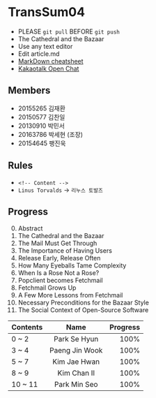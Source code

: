 TransSum04
===========
* PLEASE `git pull` BEFORE `git push`
* The Cathedral and the Bazaar
* Use any text editor
* Edit article.md
* [MarkDown cheatsheet](https://gist.github.com/ihoneymon/652be052a0727ad59601)
* [Kakaotalk Open Chat](https://open.kakao.com/o/gY6OBNK)

Members
-------

* 20155265 김재환
* 20150577 김찬일
* 20130910 박민서
* 20163786 박세현 (조장)
* 20154645 팽진욱

Rules
-----
* `<!-- Content -->`
* `Linus Torvalds` → `리누스 토발즈`

Progress
--------
0. Abstract
1. The Cathedral and the Bazaar
2. The Mail Must Get Through
3. The Importance of Having Users
4. Release Early, Release Often
5. How Many Eyeballs Tame Complexity
6. When Is a Rose Not a Rose?
7. Popclient becomes Fetchmail
8. Fetchmail Grows Up
9. A Few More Lessons from Fetchmail
10. Necessary Preconditions for the Bazaar Style
11. The Social Context of Open-Source Software

| Contents   | Name           | Progress  |
| ---------- |:--------------:| ---------:|
| 0 ~ 2      | Park Se Hyun   |      100% |
| 3 ~ 4      | Paeng Jin Wook |      100% |
| 5 ~ 7      | Kim Jae Hwan   |      100% |
| 8 ~ 9      | Kim Chan Il    |      100% |
| 10 ~ 11    | Park Min Seo   |      100% |
